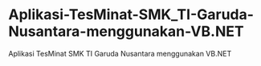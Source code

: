 # Aplikasi-TesMinat-SMK_TI-Garuda-Nusantara-menggunakan-VB.NET
Aplikasi TesMinat SMK TI Garuda Nusantara menggunakan VB.NET
